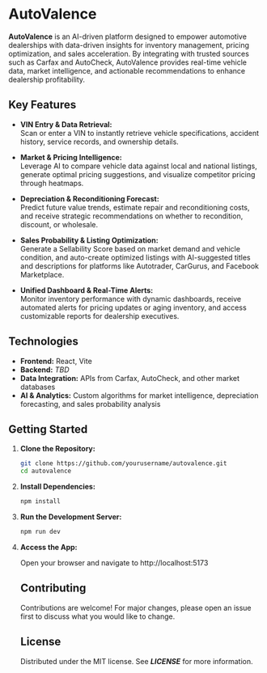 # AutoValence

**AutoValence** is an AI-driven platform designed to empower automotive dealerships with data-driven insights for inventory management, pricing optimization, and sales acceleration. By integrating with trusted sources such as Carfax and AutoCheck, AutoValence provides real-time vehicle data, market intelligence, and actionable recommendations to enhance dealership profitability.

## Key Features

- **VIN Entry & Data Retrieval:**  
  Scan or enter a VIN to instantly retrieve vehicle specifications, accident history, service records, and ownership details.

- **Market & Pricing Intelligence:**  
  Leverage AI to compare vehicle data against local and national listings, generate optimal pricing suggestions, and visualize competitor pricing through heatmaps.

- **Depreciation & Reconditioning Forecast:**  
  Predict future value trends, estimate repair and reconditioning costs, and receive strategic recommendations on whether to recondition, discount, or wholesale.

- **Sales Probability & Listing Optimization:**  
  Generate a Sellability Score based on market demand and vehicle condition, and auto-create optimized listings with AI-suggested titles and descriptions for platforms like Autotrader, CarGurus, and Facebook Marketplace.

- **Unified Dashboard & Real-Time Alerts:**  
  Monitor inventory performance with dynamic dashboards, receive automated alerts for pricing updates or aging inventory, and access customizable reports for dealership executives.

## Technologies

- **Frontend:** React, Vite
- **Backend:** _TBD_
- **Data Integration:** APIs from Carfax, AutoCheck, and other market databases
- **AI & Analytics:** Custom algorithms for market intelligence, depreciation forecasting, and sales probability analysis

## Getting Started

1. **Clone the Repository:**

   ```bash
   git clone https://github.com/yourusername/autovalence.git
   cd autovalence

   ```

2. **Install Dependencies:**

   ```bash
   npm install

   ```

3. **Run the Development Server:**

   ```bash
   npm run dev

   ```

4. **Access the App:**

   Open your browser and navigate to http://localhost:5173

   ## Contributing

   Contributions are welcome! For major changes, please open an issue first to discuss what you would like to change.

   ## License

   Distributed under the MIT license. See **_LICENSE_** for more information.
